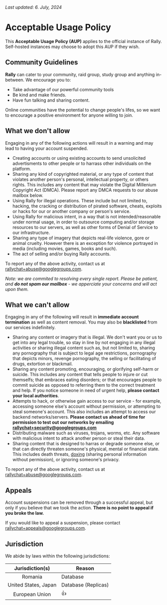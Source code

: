 *Last updated: 6. July, 2024*

# Acceptable Usage Policy

This **Acceptable Usage Policy (AUP)** applies to the official instance of Rally. Self-hosted instances may choose to adopt this AUP if they wish.

## Community Guidelines

**Rally** can cater to your community, raid group, study group and anything in-between. We encourage you to:
- Take advantage of our powerful community tools
- Be kind and make friends.
- Have fun talking and sharing content.

Online communities have the potential to change people's lifes, so we want to encourage a positive environment for anyone willing to join.

## What we don't allow

Engaging in any of the following actions will result in a warning and may lead to having your account suspended.
- Creating accounts or using existing accounts to send unsolicited advertisments to other people or to harrass other individuals on the platform.
- Sharing any kind of copyrighted material, or any type of content that violates another person's personal, intellectual property, or others rights. This includes any content that may violate the Digital Millenium Copyright Act (DMCA). Please report any DMCA requests to our abuse mailbox below.
- Using Rally for illegal operations. These include but not limited to, hacking, the cracking or distribution of pirated software, cheats, exploits or hacks for our or another company or person's service.
- Using Rally for malicious intent, in a way that is not intended/reasonable under normal usage, in order to outsource computing and/or storage resources to our servers, as well as other forms of Denial of Service to our infrastructure.
- Sharing any type of imagery that depicts real-life violence, gore or animal cruelty. However there is an exception for violence portrayed in media (including movies, games, books and such).
- The act of selling and/or buying Rally accounts.

To report any of the above activity, contact us at [rallychat+abuse@googlegroups.com](mailto:rallychat+abuse@googlegroups.com).

*Note: we are commited to resolving every single report. Please be patient, and **do not spam our mailbox** - we apperciate your concerns and will act upon them.*

## What we can't allow

Engaging in any of the following will result in **immediate account termination** as well as content removal. You may also be **blacklisted** from our services indefinitely.
- Sharing any content or imagery that is illegal. We don't want you or us to get into any legal trouble, so stay in line by not engaging in any illegal activities or sharing illegal content such as, but not limited to, sharing any pornography that is subject to legal age restrictions, pornography that depicts minors, revenge pornography, the selling or facilitating of drugs, extortion or blackmail.
- Sharing any content promoting, encouraging, or glorifying self-harm or suicide. This includes any content that tells people to injure or cut themselfs; that embraces eating disorders; or that encourages people to commit suicide as opposed to referring them to the correct treatment and help. If you notice someone in need of urgent help, **please contact your local authorities**.
- Attempts to hack, or otherwise gain access to our service - for example, accessing someone else's account without permission, or attempting to steal someone's account. This also includes an attempt to access our backend networks/servers. **Please contact us ahead of time for permission to test out our networks by emailing [rallychat+security@googlegroups.com](mailto:rallychat+security@googlegroups.com)**
- Distributing malware such as viruses, trojans, worms, etc. Any software with malicious intent to attack another person or steal their data.
- Sharing content that is designed to harras or degrade someone else, or that can directly threaten someone's physical, mental or financial state. This includes death threats, [doxing](https://en.wikipedia.org/wiki/Doxing) (sharing personal information without permission), or ignoring someone's privacy.

To report any of the above activity, contact us at [rallychat+abuse@googlegroups.com](mailto:rallychat+abuse@googlegroups.com).

## Appeals

Account suspensions can be removed through a successful appeal, but only if you believe that we took the action. **There is no point to appeal if you broke the law.**

If you would like to appeal a suspension, please contact [rallychat+appeals@googlegroups.com](mailto:rallychat+appeals@googlegroups.com).

## Jurisdiction

We abide by laws within the following jurisdictions:

| Jurisdiction(s) | Reason |
|:---:|---|
| Romania | Database |
| United States, Japan | Database (Replicas) |
| European Union | 👍 |
